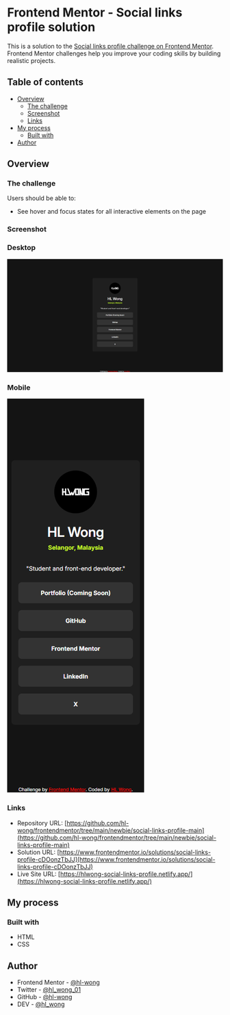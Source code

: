 # Frontend Mentor - Social links profile solution

This is a solution to the [Social links profile challenge on Frontend Mentor](https://www.frontendmentor.io/challenges/social-links-profile-UG32l9m6dQ). Frontend Mentor challenges help you improve your coding skills by building realistic projects.

## Table of contents

- [Overview](#overview)
  - [The challenge](#the-challenge)
  - [Screenshot](#screenshot)
  - [Links](#links)
- [My process](#my-process)
  - [Built with](#built-with)
- [Author](#author)

## Overview

### The challenge

Users should be able to:

- See hover and focus states for all interactive elements on the page

### Screenshot

### Desktop

![Desktop Screenshot](./screenshots/desktop-screenshot.png)

### Mobile

![Mobile Screenshot](./screenshots/mobile-screenshot.png)

### Links

- Repository URL: [https://github.com/hl-wong/frontendmentor/tree/main/newbie/social-links-profile-main](https://github.com/hl-wong/frontendmentor/tree/main/newbie/social-links-profile-main)
- Solution URL: [https://www.frontendmentor.io/solutions/social-links-profile-cDOonzTbJJ](https://www.frontendmentor.io/solutions/social-links-profile-cDOonzTbJJ)
- Live Site URL: [https://hlwong-social-links-profile.netlify.app/](https://hlwong-social-links-profile.netlify.app/)

## My process

### Built with

- HTML
- CSS

## Author

- Frontend Mentor - [@hl-wong](https://www.frontendmentor.io/profile/hl-wong)
- Twitter - [@hl_wong_01](https://x.com/hl_wong_01)
- GitHub - [@hl-wong](https://github.com/hl-wong)
- DEV - [@hl_wong](https://dev.to/hl_wong)
